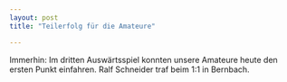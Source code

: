 ```yaml
---
layout: post
title: "Teilerfolg für die Amateure"

---
```


Immerhin: Im dritten Auswärtsspiel konnten unsere Amateure heute den ersten Punkt einfahren. Ralf Schneider traf beim 1:1 in Bernbach.


